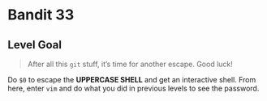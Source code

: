 # Bandit 33

## Level Goal

> After all this `git` stuff, it’s time for another escape. Good luck!

Do `$0` to escape the **UPPERCASE SHELL** and get an interactive shell. From here, enter `vim` and do what you did in previous levels to see the password.
